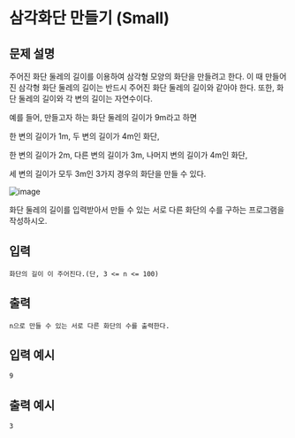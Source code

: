 # 삼각화단 만들기 (Small)

## 문제 설명
주어진 화단 둘레의 길이를 이용하여 삼각형 모양의 화단을 만들려고 한다. 이 때 만들어진 삼각형 화단 둘레의 길이는 반드시 주어진 화단 둘레의 길이와 같아야 한다. 또한, 화단 둘레의 길이와 각 변의 길이는 자연수이다.

예를 들어, 만들고자 하는 화단 둘레의 길이가 9m라고 하면


한 변의 길이가 1m, 두 변의 길이가 4m인 화단,

한 변의 길이가 2m, 다른 변의 길이가 3m, 나머지 변의 길이가 4m인 화단,

세 변의 길이가 모두 3m인 3가지 경우의 화단을 만들 수 있다.

![image](https://user-images.githubusercontent.com/67365433/114839526-d7ac7100-9e10-11eb-9f38-54af51fa703c.png)

화단 둘레의 길이를 입력받아서 만들 수 있는 서로 다른 화단의 수를 구하는 프로그램을 작성하시오.

## 입력
	화단의 길이 이 주어진다.(단, 3 <= n <= 100)
## 출력
	n으로 만들 수 있는 서로 다른 화단의 수를 출력한다.

## 입력 예시
	9
## 출력 예시
	3